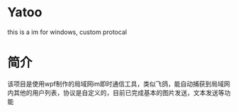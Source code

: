 Yatoo
=====

this is a im for windows, custom protocal

简介
=====

该项目是使用wpf制作的局域网im即时通信工具，类似飞鸽，能自动捕获到局域网内其他的用户列表，协议是自定义的，目前已完成基本的图片发送，文本发送等功能
